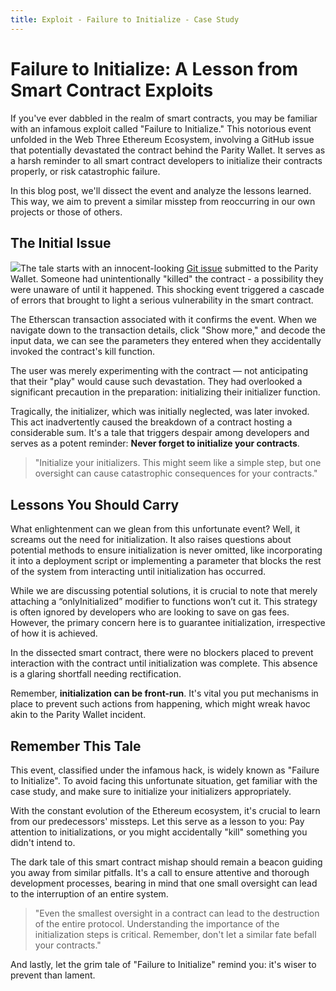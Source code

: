 ```yaml
---
title: Exploit - Failure to Initialize - Case Study
---
```


# Failure to Initialize: A Lesson from Smart Contract Exploits

If you've ever dabbled in the realm of smart contracts, you may be familiar with an infamous exploit called "Failure to Initialize." This notorious event unfolded in the Web Three Ethereum Ecosystem, involving a GitHub issue that potentially devastated the contract behind the Parity Wallet. It serves as a harsh reminder to all smart contract developers to initialize their contracts properly, or risk catastrophic failure.

In this blog post, we'll dissect the event and analyze the lessons learned. This way, we aim to prevent a similar misstep from reoccurring in our own projects or those of others.

## The Initial Issue

![](https://cdn.videotap.com/OY6Xn3YTnnAcgF4AnFtX-17.09.png)The tale starts with an innocent-looking [Git issue](https://github.com/paritytech/parity-ethereum/issues/6995) submitted to the Parity Wallet. Someone had unintentionally "killed" the contract - a possibility they were unaware of until it happened. This shocking event triggered a cascade of errors that brought to light a serious vulnerability in the smart contract.

The Etherscan transaction associated with it confirms the event. When we navigate down to the transaction details, click "Show more," and decode the input data, we can see the parameters they entered when they accidentally invoked the contract's kill function.

The user was merely experimenting with the contract — not anticipating that their "play" would cause such devastation. They had overlooked a significant precaution in the preparation: initializing their initializer function.

Tragically, the initializer, which was initially neglected, was later invoked. This act inadvertently caused the breakdown of a contract hosting a considerable sum. It's a tale that triggers despair among developers and serves as a potent reminder: **Never forget to initialize your contracts**.

> "Initialize your initializers. This might seem like a simple step, but one oversight can cause catastrophic consequences for your contracts."

## Lessons You Should Carry

What enlightenment can we glean from this unfortunate event? Well, it screams out the need for initialization. It also raises questions about potential methods to ensure initialization is never omitted, like incorporating it into a deployment script or implementing a parameter that blocks the rest of the system from interacting until initialization has occurred.

While we are discussing potential solutions, it is crucial to note that merely attaching a “onlyInitialized” modifier to functions won’t cut it. This strategy is often ignored by developers who are looking to save on gas fees. However, the primary concern here is to guarantee initialization, irrespective of how it is achieved.

In the dissected smart contract, there were no blockers placed to prevent interaction with the contract until initialization was complete. This absence is a glaring shortfall needing rectification.

Remember, **initialization can be front-run**. It's vital you put mechanisms in place to prevent such actions from happening, which might wreak havoc akin to the Parity Wallet incident.

## Remember This Tale

This event, classified under the infamous hack, is widely known as "Failure to Initialize". To avoid facing this unfortunate situation, get familiar with the case study, and make sure to initialize your initializers appropriately.

With the constant evolution of the Ethereum ecosystem, it's crucial to learn from our predecessors' missteps. Let this serve as a lesson to you: Pay attention to initializations, or you might accidentally "kill" something you didn't intend to.

The dark tale of this smart contract mishap should remain a beacon guiding you away from similar pitfalls. It's a call to ensure attentive and thorough development processes, bearing in mind that one small oversight can lead to the interruption of an entire system.

> "Even the smallest oversight in a contract can lead to the destruction of the entire protocol. Understanding the importance of the initialization steps is critical. Remember, don't let a similar fate befall your contracts."

And lastly, let the grim tale of "Failure to Initialize" remind you: it's wiser to prevent than lament.
